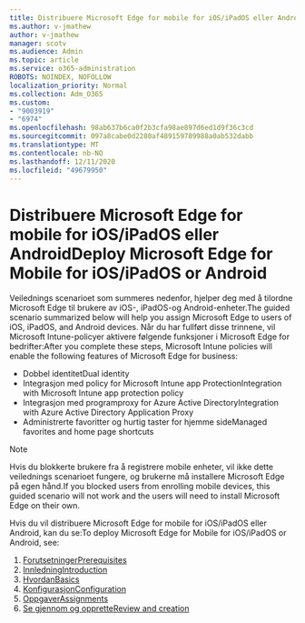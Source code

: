 ```yaml
---
title: Distribuere Microsoft Edge for mobile for iOS/iPadOS eller Android
ms.author: v-jmathew
author: v-jmathew
manager: scotv
ms.audience: Admin
ms.topic: article
ms.service: o365-administration
ROBOTS: NOINDEX, NOFOLLOW
localization_priority: Normal
ms.collection: Adm_O365
ms.custom:
- "9003919"
- "6974"
ms.openlocfilehash: 98ab637b6ca0f2b3cfa98ae897d6ed1d9f36c3cd
ms.sourcegitcommit: 097a8cabe0d2280af489159789988a0ab532dabb
ms.translationtype: MT
ms.contentlocale: nb-NO
ms.lasthandoff: 12/11/2020
ms.locfileid: "49679950"
---
```

# <a name="deploy-microsoft-edge-for-mobile-for-iosipados-or-android"></a><span data-ttu-id="eabe5-102">Distribuere Microsoft Edge for mobile for iOS/iPadOS eller Android</span><span class="sxs-lookup"><span data-stu-id="eabe5-102">Deploy Microsoft Edge for Mobile for iOS/iPadOS or Android</span></span>

<span data-ttu-id="eabe5-103">Veilednings scenarioet som summeres nedenfor, hjelper deg med å tilordne Microsoft Edge til brukere av iOS-, iPadOS-og Android-enheter.</span><span class="sxs-lookup"><span data-stu-id="eabe5-103">The guided scenario summarized below will help you assign Microsoft Edge to users of iOS, iPadOS, and Android devices.</span></span> <span data-ttu-id="eabe5-104">Når du har fullført disse trinnene, vil Microsoft Intune-policyer aktivere følgende funksjoner i Microsoft Edge for bedrifter:</span><span class="sxs-lookup"><span data-stu-id="eabe5-104">After you complete these steps, Microsoft Intune policies will enable the following features of Microsoft Edge for business:</span></span>

- <span data-ttu-id="eabe5-105">Dobbel identitet</span><span class="sxs-lookup"><span data-stu-id="eabe5-105">Dual identity</span></span>
- <span data-ttu-id="eabe5-106">Integrasjon med policy for Microsoft Intune app Protection</span><span class="sxs-lookup"><span data-stu-id="eabe5-106">Integration with Microsoft Intune app protection policy</span></span>
- <span data-ttu-id="eabe5-107">Integrasjon med programproxy for Azure Active Directory</span><span class="sxs-lookup"><span data-stu-id="eabe5-107">Integration with Azure Active Directory Application Proxy</span></span>
- <span data-ttu-id="eabe5-108">Administrerte favoritter og hurtig taster for hjemme side</span><span class="sxs-lookup"><span data-stu-id="eabe5-108">Managed favorites and home page shortcuts</span></span>

> [!NOTE]
> <span data-ttu-id="eabe5-109">Hvis du blokkerte brukere fra å registrere mobile enheter, vil ikke dette veilednings scenarioet fungere, og brukerne må installere Microsoft Edge på egen hånd.</span><span class="sxs-lookup"><span data-stu-id="eabe5-109">If you blocked users from enrolling mobile devices, this guided scenario will not work and the users will need to install Microsoft Edge on their own.</span></span>

<span data-ttu-id="eabe5-110">Hvis du vil distribuere Microsoft Edge for mobile for iOS/iPadOS eller Android, kan du se:</span><span class="sxs-lookup"><span data-stu-id="eabe5-110">To deploy Microsoft Edge for Mobile for iOS/iPadOS or Android, see:</span></span>

1. [<span data-ttu-id="eabe5-111">Forutsetninger</span><span class="sxs-lookup"><span data-stu-id="eabe5-111">Prerequisites</span></span>](https://go.microsoft.com/fwlink/?linkid=2133027)
2. [<span data-ttu-id="eabe5-112">Innledning</span><span class="sxs-lookup"><span data-stu-id="eabe5-112">Introduction</span></span>](https://go.microsoft.com/fwlink/?linkid=2133520)
3. [<span data-ttu-id="eabe5-113">Hvordan</span><span class="sxs-lookup"><span data-stu-id="eabe5-113">Basics</span></span>](https://go.microsoft.com/fwlink/?linkid=2133421)
4. [<span data-ttu-id="eabe5-114">Konfigurasjon</span><span class="sxs-lookup"><span data-stu-id="eabe5-114">Configuration</span></span>](https://go.microsoft.com/fwlink/?linkid=2133521)
5. [<span data-ttu-id="eabe5-115">Oppgaver</span><span class="sxs-lookup"><span data-stu-id="eabe5-115">Assignments</span></span>](https://go.microsoft.com/fwlink/?linkid=2132869)
6. [<span data-ttu-id="eabe5-116">Se gjennom og opprette</span><span class="sxs-lookup"><span data-stu-id="eabe5-116">Review and creation</span></span>](https://go.microsoft.com/fwlink/?linkid=2133522)
